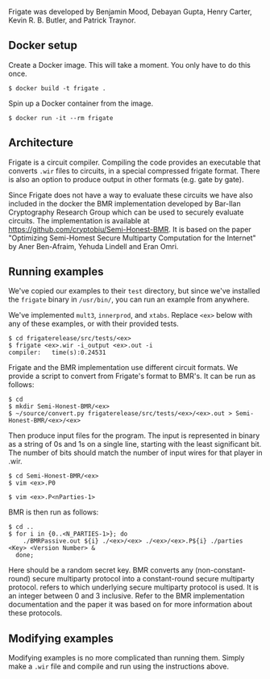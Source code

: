 Frigate was developed by Benjamin Mood, Debayan Gupta, Henry Carter, Kevin R. B. Butler, and Patrick Traynor. 

## Docker setup
Create a Docker image. This will take a moment. You only have to do this once.
```
$ docker build -t frigate .
```

Spin up a Docker container from the image.
```
$ docker run -it --rm frigate
```

## Architecture
Frigate is a circuit compiler. Compiling the code provides an executable that
converts `.wir` files to circuits, in a special compressed frigate format. There
is also an option to produce output in other formats (e.g. gate by gate).

Since Frigate does not have a way to evaluate these circuits we have also
included in the docker the BMR implementation developed by Bar-Ilan Cryptography
Research Group which can be used to securely evaluate circuits.
The implementation is available at https://github.com/cryptobiu/Semi-Honest-BMR.
It is based on the paper "Optimizing Semi-Homest Secure Multiparty Computation 
for the Internet" by Aner Ben-Afraim, Yehuda Lindell and Eran Omri. 

## Running examples
We've copied our examples to their `test` directory, but since we've installed
the `frigate` binary in `/usr/bin/`, you can run an example from anywhere.

We've implemented `mult3`, `innerprod`, and `xtabs`. Replace `<ex>` below with
any of these examples, or with their provided tests. 

```
$ cd frigaterelease/src/tests/<ex>
$ frigate <ex>.wir -i_output <ex>.out -i
compiler:   time(s):0.24531
```

Frigate and the BMR implementation use different circuit formats.
We provide a script to convert from Frigate's format to BMR's.
It can be run as follows: 

```
$ cd
$ mkdir Semi-Honest-BMR/<ex>
$ ~/source/convert.py frigaterelease/src/tests/<ex>/<ex>.out > Semi-Honest-BMR/<ex>/<ex>
```

Then produce input files for the program. The input is represented in binary as a 
string of 0s and 1s on a single line, starting with the least significant bit. The
number of bits should match the number of input wires for that player in <ex>.wir.

```
$ cd Semi-Honest-BMR/<ex>
$ vim <ex>.P0

$ vim <ex>.P<nParties-1>
```

BMR is then run as follows:

```
$ cd ..
$ for i in {0..<N_PARTIES-1>}; do 
    ./BMRPassive.out ${i} ./<ex>/<ex> ./<ex>/<ex>.P${i} ./parties <Key> <Version Number> &
  done;
```

Here <Key> should be a random secret key.
BMR converts any (non-constant-round) secure multiparty protocol into a 
constant-round secure multiparty protocol. <Version Number> refers to 
which underlying secure multiparty protocol is used. It is an integer
between 0 and 3 inclusive.
Refer to the BMR implementation documentation and the paper it was based on
for more information about these protocols.


## Modifying examples

Modifying examples is no more complicated than running them. Simply make a
`.wir` file and compile and run using the instructions above.
